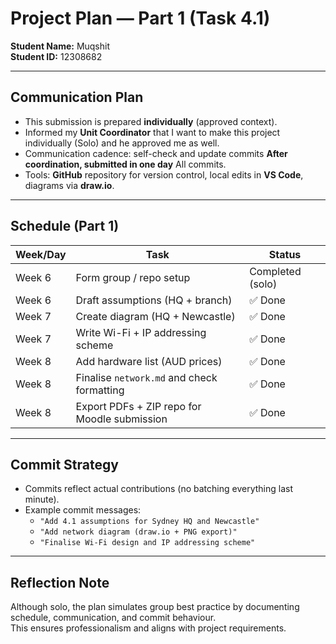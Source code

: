 
# Project Plan — Part 1 (Task 4.1)

**Student Name:** Muqshit  
**Student ID:** 12308682  

---

## Communication Plan
- This submission is prepared **individually** (approved context).
- Informed my **Unit Coordinator** that I want to make this project individually (Solo) and he approved me as well.
- Communication cadence: self-check and update commits **After coordination, submitted in one day** All commits.  
- Tools: **GitHub** repository for version control, local edits in **VS Code**, diagrams via **draw.io**.  

---

## Schedule (Part 1)
| Week/Day | Task | Status |
|----------|------|--------|
| Week 6   | Form group / repo setup | Completed (solo) |
| Week 6   | Draft assumptions (HQ + branch) | ✅ Done |
| Week 7   | Create diagram (HQ + Newcastle) | ✅ Done |
| Week 7   | Write Wi-Fi + IP addressing scheme | ✅ Done |
| Week 8   | Add hardware list (AUD prices) | ✅ Done |
| Week 8   | Finalise `network.md` and check formatting | ✅ Done |
| Week 8   | Export PDFs + ZIP repo for Moodle submission | ✅ Done |

---

## Commit Strategy  
- Commits reflect actual contributions (no batching everything last minute).  
- Example commit messages:  
  - `"Add 4.1 assumptions for Sydney HQ and Newcastle"`  
  - `"Add network diagram (draw.io + PNG export)"`  
  - `"Finalise Wi-Fi design and IP addressing scheme"`  

---

## Reflection Note
Although solo, the plan simulates group best practice by documenting schedule, communication, and commit behaviour.  
This ensures professionalism and aligns with project requirements.
